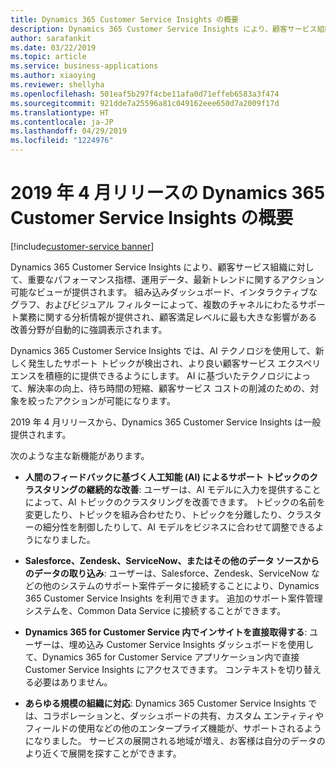```yaml
---
title: Dynamics 365 Customer Service Insights の概要
description: Dynamics 365 Customer Service Insights により、顧客サービス組織に対して、重要なパフォーマンス指標、運用データ、最新トレンドに関するアクション可能なビューが提供されます。
author: sarafankit
ms.date: 03/22/2019
ms.topic: article
ms.service: business-applications
ms.author: xiaoying
ms.reviewer: shellyha
ms.openlocfilehash: 501eaf5b297f4cbe11afa0d71effeb6583a3f474
ms.sourcegitcommit: 921dde7a25596a81c049162eee650d7a2009f17d
ms.translationtype: HT
ms.contentlocale: ja-JP
ms.lasthandoff: 04/29/2019
ms.locfileid: "1224976"
---
```

# <a name="overview-of-dynamics-365-customer-service-insights-april-19-release"></a>2019 年 4 月リリースの Dynamics 365 Customer Service Insights の概要
[!include[customer-service banner](../../../includes/dynamics365-ai-customer-service.md)]


Dynamics 365 Customer Service Insights により、顧客サービス組織に対して、重要なパフォーマンス指標、運用データ、最新トレンドに関するアクション可能なビューが提供されます。 組み込みダッシュボード、インタラクティブなグラフ、およびビジュアル フィルターによって、複数のチャネルにわたるサポート業務に関する分析情報が提供され、顧客満足レベルに最も大きな影響がある改善分野が自動的に強調表示されます。

Dynamics 365 Customer Service Insights では、AI テクノロジを使用して、新しく発生したサポート トピックが検出され、より良い顧客サービス エクスペリエンスを積極的に提供できるようにします。 AI に基づいたテクノロジによって、解決率の向上、待ち時間の短縮、顧客サービス コストの削減のための、対象を絞ったアクションが可能になります。

2019 年 4 月リリースから、Dynamics 365 Customer Service Insights は一般提供されます。

次のような主な新機能があります。

- **人間のフィードバックに基づく人工知能 (AI) によるサポート トピックのクラスタリングの継続的な改善**: ユーザーは、AI モデルに入力を提供することによって、AI トピックのクラスタリングを改善できます。 トピックの名前を変更したり、トピックを組み合わせたり、トピックを分離したり、クラスターの細分性を制御したりして、AI モデルをビジネスに合わせて調整できるようになりました。

- **Salesforce、Zendesk、ServiceNow、またはその他のデータ ソースからのデータの取り込み**: ユーザーは、Salesforce、Zendesk、ServiceNow などの他のシステムのサポート案件データに接続することにより、Dynamics 365 Customer Service Insights を利用できます。 追加のサポート案件管理システムを、Common Data Service に接続することができます。

- **Dynamics 365 for Customer Service 内でインサイトを直接取得する**: ユーザーは、埋め込み Customer Service Insights ダッシュボードを使用して、Dynamics 365 for Customer Service アプリケーション内で直接 Customer Service Insights にアクセスできます。 コンテキストを切り替える必要はありません。

- **あらゆる規模の組織に対応**: Dynamics 365 Customer Service Insights では、コラボレーションと、ダッシュボードの共有、カスタム エンティティやフィールドの使用などの他のエンタープライズ機能が、サポートされるようになりました。 サービスの展開される地域が増え、お客様は自分のデータのより近くで展開を探すことができます。
